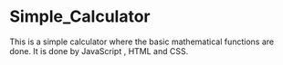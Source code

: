 # Simple_Calculator
This is a simple calculator where the basic mathematical functions are done. It is done by JavaScript , HTML and CSS.
